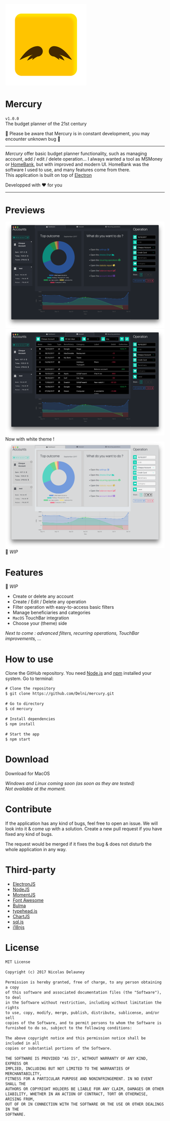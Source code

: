 ![icon](/img/icon.png)

# Mercury
`v1.0.0`  
The budget planner of the 21st century

:construction: Please be aware that Mercury is in constant development, you may encounter unknown bug :construction:

---

*Mercury* offer basic budget planner functionality, such as managing account, add / edit / delete operation... I always wanted a tool as MSMoney or [HomeBank](http://homebank.free.fr), but with improved and modern UI. HomeBank was the software I used to use, and many features come from there.  
This application is built on top of [Electron](electron.atom.io)


Developped with ♥ for you

---
# Previews
![mainView](/img/mainViewDark.png)
![mainView](/img/mainView.png)
Now with white theme !
![mainView](/img/mainViewLight.png)   
:construction: *WIP*

# Features
:construction: *WIP*
 * Create or delete any account
 * Create / Edit / Delete any operation
 * Filter operation with easy-to-access basic filters
 * Manage beneficiaries and categories
 * `MacOS` TouchBar integration
 * Choose your (theme) side


 *Next to come : advanced filters, recurring operations, TouchBar improvements, ...*

# How to use
Clone the GitHub repository. You need [Node.js](https://nodesjs.org) and [npm](https://npmjs.com) installed your system. Go to terminal:

```
# Clone the repository
$ git clone https://github.com/Delni/mercury.git

# Go to directory
$ cd mercury

# Install dependencies
$ npm install

# Start the app
$ npm start
```

# Download
Download for MacOS  

*Windows and Linux coming soon (as soon as they are tested)*  
*Not available at the moment.*

# Contribute
If the application has any kind of bugs, feel free to open an issue. We will look into it & come up with a solution. Create a new pull request if you have fixed any kind of bugs.

The request would be merged if it fixes the bug & does not disturb the whole application in any way.

# Third-party

  * [ElectronJS](https://electron.atom.io)
  * [NodeJS](https://nodesjs.org)
  * [MomentJS](http://momentjs.com/)
  * [Font Awesome](http://fontawesome.io/)
  * [Bulma](http://bulma.io/)
  * [typehead.js](https://github.com/twitter/typeahead.js/)
  * [ChartJS](http://www.chartjs.org/)
  * [sql.js](https://github.com/kripken/sql.js)
  * [i18njs](http://i18njs.com/)

# License

```
MIT License

Copyright (c) 2017 Nicolas Delauney

Permission is hereby granted, free of charge, to any person obtaining a copy
of this software and associated documentation files (the "Software"), to deal
in the Software without restriction, including without limitation the rights
to use, copy, modify, merge, publish, distribute, sublicense, and/or sell
copies of the Software, and to permit persons to whom the Software is
furnished to do so, subject to the following conditions:

The above copyright notice and this permission notice shall be included in all
copies or substantial portions of the Software.

THE SOFTWARE IS PROVIDED "AS IS", WITHOUT WARRANTY OF ANY KIND, EXPRESS OR
IMPLIED, INCLUDING BUT NOT LIMITED TO THE WARRANTIES OF MERCHANTABILITY,
FITNESS FOR A PARTICULAR PURPOSE AND NONINFRINGEMENT. IN NO EVENT SHALL THE
AUTHORS OR COPYRIGHT HOLDERS BE LIABLE FOR ANY CLAIM, DAMAGES OR OTHER
LIABILITY, WHETHER IN AN ACTION OF CONTRACT, TORT OR OTHERWISE, ARISING FROM,
OUT OF OR IN CONNECTION WITH THE SOFTWARE OR THE USE OR OTHER DEALINGS IN THE
SOFTWARE.
```
